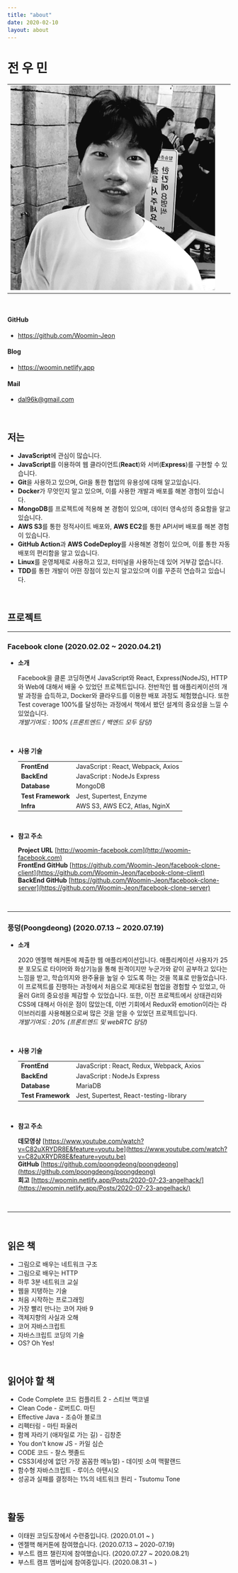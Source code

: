 ```yaml
---
title: "about"
date: 2020-02-10
layout: about
---
```


# 전 우 민

|                                   |  |  |
|-----------------------------------|--|--|
| <img src="../assets/profile.jpg"> |  |  |

<br>

#### GitHub

- <https://github.com/Woomin-Jeon>

#### Blog

- <https://woomin.netlify.app>

#### Mail

- <dal96k@gmail.com>

<br>

## 저는

- **JavaScript**에 관심이 많습니다.
- **JavaScript**를 이용하여 웹 클라이언트(**React**)와 서버(**Express**)를 구현할 수 있습니다.
- **Git**을 사용하고 있으며, Git을 통한 협업의 유용성에 대해 알고있습니다.
- **Docker**가 무엇인지 알고 있으며, 이를 사용한 개발과 배포를 해본 경험이 있습니다.
- **MongoDB**를 프로젝트에 적용해 본 경험이 있으며, 데이터 영속성의 중요함을 알고있습니다.
- **AWS S3**를 통한 정적사이트 배포와, **AWS EC2**를 통한 API서버 배포를 해본 경험이 있습니다.
- **GitHub Action**과 **AWS CodeDeploy**를 사용해본 경험이 있으며, 이를 통한 자동배포의 편리함을 알고 있습니다.
- **Linux**를 운영체제로 사용하고 있고, 터미널을 사용하는데 있어 거부감 없습니다.
- **TDD**를 통한 개발이 어떤 장점이 있는지 알고있으며 이를 꾸준히 연습하고 있습니다.

<br>

## 프로젝트

---

### Facebook clone (2020.02.02 ~ 2020.04.21)

- **소개**

  Facebook을 클론 코딩하면서 JavaScript와 React, Express(NodeJS), HTTP와 Web에 대해서 배울 수 있었던 프로젝트입니다. 전반적인 웹 애플리케이션의 개발 과정을 습득하고, Docker와 클라우드를 이용한 배포 과정도 체험했습니다. 또한 Test coverage 100%를 달성하는 과정에서 책에서 봤던 설계의 중요성을 느낄 수 있었습니다.  
  *개발기여도 : 100% (프론트엔드 / 백엔드 모두 담당)*

  <br>

- **사용 기술**

  |                     |                                    |
  |---------------------|------------------------------------|
  | **FrontEnd**        | JavaScript : React, Webpack, Axios |
  | **BackEnd**         | JavaScript : NodeJs Express        |
  | **Database**        | MongoDB                            |
  | **Test Framework**  | Jest, Supertest, Enzyme            |
  | **Infra**           | AWS S3, AWS EC2, Atlas, NginX      |

  <br>

- **참고 주소**

  **Project URL** [http://woomin-facebook.com](http://woomin-facebook.com)  
  **FrontEnd GitHub** [https://github.com/Woomin-Jeon/facebook-clone-client](https://github.com/Woomin-Jeon/facebook-clone-client)  
  **BackEnd GitHub** [https://github.com/Woomin-Jeon/facebook-clone-server](https://github.com/Woomin-Jeon/facebook-clone-server)  

<br>

---

### 풍덩(Poongdeong) (2020.07.13 ~ 2020.07.19)

- **소개**

  2020 엔젤핵 해커톤에 제출한 웹 애플리케이션입니다. 애플리케이션 사용자가 25분 포모도로 타이머와 화상기능을 통해 원격이지만 누군가와 같이 공부하고 있다는 느낌을 받고, 학습의지와 완주율을 높일 수 있도록 하는 것을 목표로 만들었습니다. 이 프로젝트를 진행하는 과정에서 처음으로 제대로된 협업을 경험할 수 있었고, 아울러 Git의 중요성을 체감할 수 있었습니다. 또한, 이전 프로젝트에서 상태관리와 CSS에 대해서 아쉬운 점이 많았는데, 이번 기회에서 Redux와 emotion이라는 라이브러리를 사용해봄으로써 많은 것을 얻을 수 있었던 프로젝트입니다.  
  *개발기여도 : 20% (프론트엔드 및 webRTC 담당)*
  
  <br>

- **사용 기술**

  |                     |                                    |
  |---------------------|------------------------------------|
  | **FrontEnd**        | JavaScript : React, Redux, Webpack, Axios |
  | **BackEnd**         | JavaScript : NodeJs Express        |
  | **Database**        | MariaDB                            |
  | **Test Framework**  | Jest, Supertest, React-testing-library            |

  <br>

- **참고 주소**

  **데모영상** [https://www.youtube.com/watch?v=C82uXRYDR8E&feature=youtu.be](https://www.youtube.com/watch?v=C82uXRYDR8E&feature=youtu.be)  
  **GitHub** [https://github.com/poongdeong/poongdeong](https://github.com/poongdeong/poongdeong)  
  **회고** [https://woomin.netlify.app/Posts/2020-07-23-angelhack/](https://woomin.netlify.app/Posts/2020-07-23-angelhack/)

<br>

---

<br>

## 읽은 책

- 그림으로 배우는 네트워크 구조
- 그림으로 배우는 HTTP
- 하루 3분 네트워크 교실
- 웹을 지탱하는 기술
- 처음 시작하는 프로그래밍
- 가장 빨리 만나는 코어 자바 9
- 객체지향의 사실과 오해
- 코어 자바스크립트
- 자바스크립트 코딩의 기술
- OS? Oh Yes!

<br>

## 읽어야 할 책

- Code Complete 코드 컴플리트 2 - 스티브 맥코넬
- Clean Code - 로버트C. 마틴
- Effective Java - 조슈아 블로크
- 리펙터링 - 마틴 파울러
- 함께 자라기 (애자일로 가는 길) - 김창준
- You don't know JS - 카일 심슨
- CODE 코드 - 찰스 펫졸드
- CSS3(세상에 없던 가장 꼼꼼한 메뉴얼) - 데이빗 소여 맥팔랜드
- 함수형 자바스크립트 - 루이스 아텐시오
- 성공과 실패를 결정하는 1%의 네트워크 원리 - Tsutomu Tone

<br>

## 활동

- 이태원 코딩도장에서 수련중입니다. (2020.01.01 ~ )
- 엔젤핵 해커톤에 참여했습니다. (2020.07.13 ~ 2020-07.19)
- 부스트 캠프 챌린지에 참여했습니다. (2020.07.27 ~ 2020.08.21)
- 부스트 캠프 멤버십에 참여중입니다. (2020.08.31 ~ )
